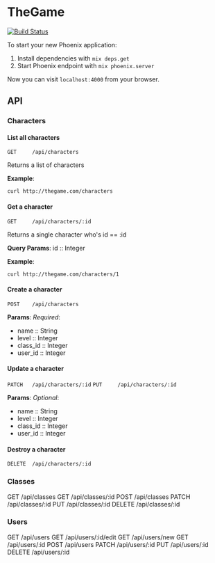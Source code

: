 # TheGame

[![Build Status](https://travis-ci.org/niftyn8/the_game.svg)](https://travis-ci.org/niftyn8/the_game)

To start your new Phoenix application:

1. Install dependencies with `mix deps.get`
2. Start Phoenix endpoint with `mix phoenix.server`

Now you can visit `localhost:4000` from your browser.


## API

### Characters


#### List all characters

`GET     /api/characters`

Returns a list of characters

**Example**:

`curl http://thegame.com/characters`

#### Get a character

`GET     /api/characters/:id`

Returns a single character who's id == :id

**Query Params**:
id :: Integer

**Example**:

`curl http://thegame.com/characters/1`

#### Create a character

`POST    /api/characters`

**Params**:
*Required*:
* name :: String
* level :: Integer
* class_id :: Integer
* user_id :: Integer

#### Update a character

`PATCH   /api/characters/:id`
`PUT     /api/characters/:id`

**Params**:
*Optional*:
* name :: String
* level :: Integer
* class_id :: Integer
* user_id :: Integer

#### Destroy a character

`DELETE  /api/characters/:id`


### Classes

GET     /api/classes
GET     /api/classes/:id
POST    /api/classes
PATCH   /api/classes/:id
PUT     /api/classes/:id
DELETE  /api/classes/:id

### Users

GET     /api/users
GET     /api/users/:id/edit
GET     /api/users/new
GET     /api/users/:id
POST    /api/users
PATCH   /api/users/:id
PUT     /api/users/:id
DELETE  /api/users/:id
